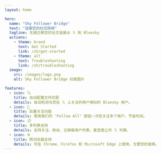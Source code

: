 ```yaml
---
layout: home

hero:
  name: "Sky Follower Bridge"
  text: "连接您的社交网络"
  tagline: 无缝迁移您的社交连接从 𝕏 到 Bluesky
  actions:
    - theme: brand
      text: Get Started
      link: /zh/get-started
    - theme: alt
      text: Troubleshooting
      link: /zh/troubleshooting
  image:
    src: /images/logo.png
    alt: Sky Follower Bridge 封面图片

features:
  - icon: 🔍
    title: 自动配置文件匹配
    details: 自动检测与您在 𝕏 上关注的用户相似的 Bluesky 用户。
  - icon: 🚀
    title: 批量关注功能
    details: 使用我们的 "Follow All" 按钮一次性关注多个用户，节省时间。
  - icon: 📋
    title: 多列表支持
    details: 支持关注、粉丝、已屏蔽用户列表，甚至是公共 𝕏 列表。
  - icon: 🌐
    title: 跨浏览器支持
    details: 可在 Chrome、Firefox 和 Microsoft Edge 上使用，方便您的使用。
--- 
```

